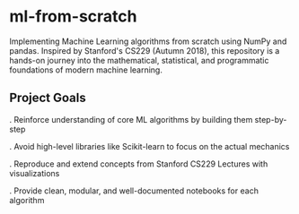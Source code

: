 # ml-from-scratch
Implementing Machine Learning algorithms from scratch using NumPy and pandas.
Inspired by Stanford's CS229 (Autumn 2018), this repository is a hands-on journey into the mathematical, statistical, and programmatic foundations of modern machine learning.
## Project Goals
. Reinforce understanding of core ML algorithms by building them step-by-step

. Avoid high-level libraries like Scikit-learn to focus on the actual mechanics

. Reproduce and extend concepts from Stanford CS229 Lectures with visualizations

. Provide clean, modular, and well-documented notebooks for each algorithm
